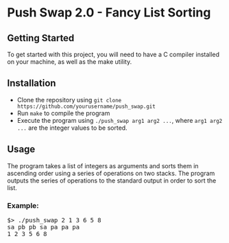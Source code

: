 <h1>Push Swap 2.0 - Fancy List Sorting</h1>
<h2>Getting Started</h2>
<p>
To get started with this project, you will need to have a C compiler installed on your machine, as well as the make utility.
</p>
<h2>Installation</h2>
<ul>
    <li>Clone the repository using <code>git clone https://github.com/yourusername/push_swap.git</code></li>
    <li>Run <code>make</code> to compile the program</li>
    <li>Execute the program using <code>./push_swap arg1 arg2 ...</code>, where <code>arg1 arg2 ...</code> are the integer values to be sorted.</li>
</ul>
<h2>Usage</h2>
<p>
The program takes a list of integers as arguments and sorts them in ascending order using a series of operations on two stacks. The program outputs the series of operations to the standard output in order to sort the list.
</p>
<h3>Example:</h3>
<pre>
$> ./push_swap 2 1 3 6 5 8
sa pb pb sa pa pa pa
1 2 3 5 6 8
</pre>